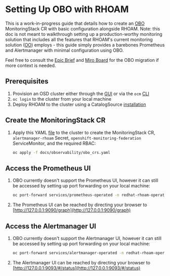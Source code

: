 # Setting Up OBO with RHOAM

This is a work-in-progress guide that details how to create an [OBO](https://github.com/rhobs/observability-operator) MonitoringStack CR with basic configuration alongside RHOAM. Note: this doc is not meant to walkthrough setting up a production-worthy monitoring solution that includes all the features that RHOAM's current monitoring solution ([OO](https://github.com/redhat-developer/observability-operator)) employs - this guide simply provides a barebones Prometheus and Alertmanager with minimal configuration using OBO.

Feel free to consult the [Epic Brief](https://docs.google.com/document/d/1HEk2D8V01n1tgGHLyhbA-OjlgP6POSJXasONwUoL60w/) and [Miro Board](https://miro.com/app/board/uXjVMcp5qQQ=/) for the OBO migration if more context is needed.

## Prerequisites
1. Provision an OSD cluster either through the [GUI](https://qaprodauth.console.redhat.com/openshift/create) or via the `ocm` [CLI](https://github.com/openshift-online/ocm-cli#installation)
2. `oc login` to the cluster from your local machine
3. Deploy RHOAM to the cluster using a CatalogSource [installation](https://github.com/integr8ly/integreatly-operator/blob/master/docs/installation_guides/olm_installation.md)

## Create the MonitoringStack CR
1. Apply this YAML [file](./obo_crs.yaml) to the cluster to create the MonitoringStack CR, `alertmanager-rhoam` Secret, `openshift-monitoring-federation` ServiceMonitor, and the required RBAC:
    ```bash
    oc apply -f docs/observability/obo_crs.yaml
    ```

## Access the Prometheus UI
1. OBO currently doesn't support the Prometheus UI, however it can still be accessed by setting up port forwarding on your local machine:
    ```bash
    oc port-forward services/prometheus-operated -n redhat-rhoam-operator 9090:9090
    ```
2. The Prometheus UI can be reached by directing your browser to [http://127.0.0.1:9090/graph](http://127.0.0.1:9090/graph)

## Access the Alertmanager UI
1. OBO currently doesn't support the Alertmanager UI, however it can still be accessed by setting up port forwarding on your local machine:
    ```bash
    oc port-forward services/alertmanager-operated -n redhat-rhoam-operator 9093:9093
    ```
2. The Alertmanager UI can be reached by directing your browser to [http://127.0.0.1:9093/#/status](http://127.0.0.1:9093/#/status)